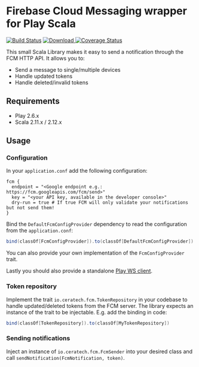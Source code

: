 # Firebase Cloud Messaging wrapper for Play Scala 

[![Build Status](https://travis-ci.org/Ceratech/fcm-scala.svg?branch=master)](https://travis-ci.org/Ceratech/fcm-scala)
[ ![Download](https://api.bintray.com/packages/ceratech/maven/fcm-scala/images/download.svg) ](https://bintray.com/ceratech/maven/fcm-scala/_latestVersion)
[![Coverage Status](https://coveralls.io/repos/github/Ceratech/fcm-scala/badge.svg?branch=master)](https://coveralls.io/github/Ceratech/fcm-scala?branch=master)

This small Scala Library makes it easy to send a notification through the FCM HTTP API. It allows you to:

* Send a message to single/multiple devices
* Handle updated tokens
* Handle deleted/invalid tokens

## Requirements

* Play 2.6.x
* Scala 2.11.x / 2.12.x

## Usage

### Configuration

In your `application.conf` add the following configuration:

```
fcm {
  endpoint = "<Google endpoint e.g.: https://fcm.googleapis.com/fcm/send>"
  key = "<your API key, available in the developer console>"
  dry-run = true # If true FCM will only validate your notifications but not send them!
}
```

Bind the `DefaultFcmConfigProvider` dependency to read the configuration from the `application.conf`:

```scala
bind(classOf[FcmConfigProvider]).to(classOf[DefaultFcmConfigProvider])
```

You can also provide your own implementation of the `FcmConfigProvider` trait.

Lastly you should also provide a standalone [Play WS client](https://github.com/playframework/play-ws). 

### Token repository

Implement the trait `io.ceratech.fcm.TokenRepository` in your codebase to handle updated/deleted tokens from the FCM server. The library expects an instance of the trait to be injectable. E.g. add the binding in code:

```scala
bind(classOf[TokenRepository]).to(classOf[MyTokenRepository])
```

### Sending notifications

Inject an instance of `io.ceratech.fcm.FcmSender` into your desired class and call `sendNotification(FcmNotification, token)`.
